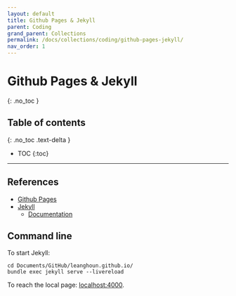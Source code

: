 ```yaml
---
layout: default
title: Github Pages & Jekyll
parent: Coding
grand_parent: Collections
permalink: /docs/collections/coding/github-pages-jekyll/
nav_order: 1
---
```


# Github Pages & Jekyll
{: .no_toc }

## Table of contents
{: .no_toc .text-delta }

- TOC
{:toc}

---

## References
* [Github Pages](https://docs.github.com/en/pages)
* [Jekyll](https://jekyllrb.com/)
  - [Documentation](https://jekyllrb.com/docs/)

## Command line
To start Jekyll:
```
cd Documents/GitHub/leanghoun.github.io/
bundle exec jekyll serve --livereload
```
To reach the local page: [localhost:4000](http://localhost:4000).
